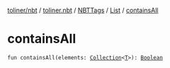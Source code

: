 [toliner/nbt](../../../index.md) / [toliner.nbt](../../index.md) / [NBTTags](../index.md) / [List](index.md) / [containsAll](./contains-all.md)

# containsAll

`fun containsAll(elements: `[`Collection`](https://kotlinlang.org/api/latest/jvm/stdlib/kotlin.collections/-collection/index.html)`<`[`T`](index.md#T)`>): `[`Boolean`](https://kotlinlang.org/api/latest/jvm/stdlib/kotlin/-boolean/index.html)